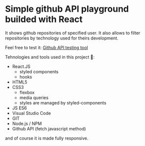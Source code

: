 # Simple github API playground builded with React

It shows github repositories of specified user. It also allows to filter repositories by technology used for theirs development.

Feel free to test it: [Github API testing tool](https://jundymek.github.io/react-github-api/)


Tehnologies and tools used in this project 🚀:
- React.JS
    - styled components
    - hooks
- HTML5
- CSS3
    - flexbox 
    - media queries
    - styles are managed by styled-components
- JS ES6
- Visual Studio Code
- GIT
- Node.js / NPM
- Github API (fetch javascript method)

and of course it is made fully responsive.
